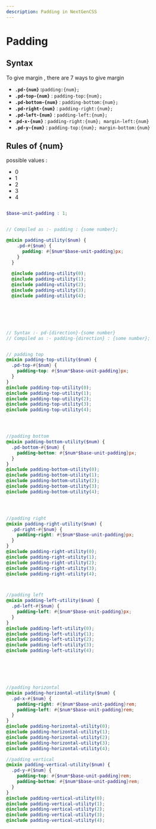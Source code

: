```yaml
---
description: Padding in NextGenCSS
---
```


# Padding



## Syntax

To give margin , there are 7 ways to give margin



* **`.pd-{num}` :**`padding:{num};`
* **`.pd-top-{num}`** :  `padding-top:{num};`
* **`.pd-bottom-{num}`**  : `padding-bottom:{num};`
* **`.pd-right-{num}`**  : `padding-right:{num};`
* **`.pd-left-{num}`**  : `padding-left:{num};`
* .**`pd-x-{num}`**  : `padding-right:{num}; margin-left:{num}`
* **`.pd-y-{num}`**  : `padding-top:{num}; margin-bottom:{num}`



## Rules of {num}

possible values :&#x20;



* 0
* 1
* 2
* 3
* 4

```scss

$base-unit-padding : 1;


// Compiled as :- padding : {some number};

@mixin padding-utility($num) {
    .pd-#{$num} {
      padding: #{$num*$base-unit-padding}px;
    }
  }
  
  @include padding-utility(0);
  @include padding-utility(1);
  @include padding-utility(2);
  @include padding-utility(3);
  @include padding-utility(4);






// Syntax :- pd-{direction}-{some number}
// Compiled as :- padding-{direction} : {some number};


// padding top
@mixin padding-top-utility($num) {
  .pd-top-#{$num} {
    padding-top: #{$num*$base-unit-padding}px;
  }
}
@include padding-top-utility(0);
@include padding-top-utility(1);
@include padding-top-utility(2);
@include padding-top-utility(3);
@include padding-top-utility(4);




//padding bottom
@mixin padding-bottom-utility($num) {
  .pd-bottom-#{$num} {
    padding-bottom: #{$num*$base-unit-padding}px;
  }
}
@include padding-bottom-utility(0);
@include padding-bottom-utility(1);
@include padding-bottom-utility(2);
@include padding-bottom-utility(3);
@include padding-bottom-utility(4);




//padding right
@mixin padding-right-utility($num) {
  .pd-right-#{$num} {
    padding-right: #{$num*$base-unit-padding}px;
  }
}
@include padding-right-utility(0);
@include padding-right-utility(1);
@include padding-right-utility(2);
@include padding-right-utility(3);
@include padding-right-utility(4);



//padding left
@mixin padding-left-utility($num) {
  .pd-left-#{$num} {
    padding-left: #{$num*$base-unit-padding}px;
  }
}
@include padding-left-utility(0);
@include padding-left-utility(1);
@include padding-left-utility(2);
@include padding-left-utility(3);
@include padding-left-utility(4);






//padding horizontal
@mixin padding-horizontal-utility($num) {
  .pd-x-#{$num} {
    padding-right: #{$num*$base-unit-padding}rem;
    padding-left: #{$num*$base-unit-padding}rem;
  }
}
@include padding-horizontal-utility(0);
@include padding-horizontal-utility(1);
@include padding-horizontal-utility(2);
@include padding-horizontal-utility(3);
@include padding-horizontal-utility(4);

//padding vertical
@mixin padding-vertical-utility($num) {
  .pd-y-#{$num} {
    padding-top: #{$num*$base-unit-padding}rem;
    padding-bottom: #{$num*$base-unit-padding}rem;
  }
}
@include padding-vertical-utility(0);
@include padding-vertical-utility(1);
@include padding-vertical-utility(2);
@include padding-vertical-utility(3);
@include padding-vertical-utility(4);

```


